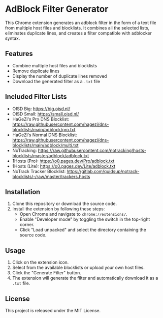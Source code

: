 # AdBlock Filter Generator

This Chrome extension generates an adblock filter in the form of a text file from multiple host files and blocklists. It combines all the selected lists, eliminates duplicate lines, and creates a filter compatible with adblocker syntax.

## Features

- Combine multiple host files and blocklists
- Remove duplicate lines
- Display the number of duplicate lines removed
- Download the generated filter as a `.txt` file

## Included Filter Lists

- OISD Big: https://big.oisd.nl/
- OISD Small: https://small.oisd.nl/
- HaGeZi's Pro DNS Blocklist: https://raw.githubusercontent.com/hagezi/dns-blocklists/main/adblock/pro.txt
- HaGeZi's Normal DNS Blocklist: https://raw.githubusercontent.com/hagezi/dns-blocklists/main/adblock/multi.txt
- NoTracking: https://raw.githubusercontent.com/notracking/hosts-blocklists/master/adblock/adblock.txt
- 1Hosts (Pro): https://o0.pages.dev/Pro/adblock.txt
- 1Hosts (Lite): https://o0.pages.dev/Lite/adblock.txt
- NoTrack Tracker Blocklist: https://gitlab.com/quidsup/notrack-blocklists/-/raw/master/trackers.hosts

## Installation

1. Clone this repository or download the source code.
2. Install the extension by following these steps:
   - Open Chrome and navigate to `chrome://extensions/`.
   - Enable "Developer mode" by toggling the switch in the top-right corner.
   - Click "Load unpacked" and select the directory containing the source code.

## Usage

1. Click on the extension icon.
2. Select from the available blocklists or upload your own host files.
3. Click the "Generate Filter" button.
4. The extension will generate the filter and automatically download it as a `.txt` file.

## License

This project is released under the MIT License.
